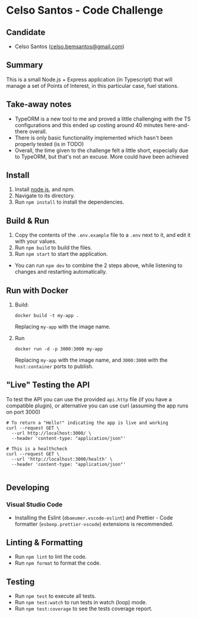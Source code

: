 # Celso Santos - Code Challenge

## Candidate

- Celso Santos (celso.bemsantos@gmail.com)

## Summary

This is a small Node.js + Express application (in Typescript) that will manage a set of Points of Interest, in this particular case, fuel stations.

## Take-away notes

- TypeORM is a new tool to me and proved a little challenging with the TS configurations and this ended up costing around 40 minutes here-and-there overall.
- There is only basic functionality implemented which hasn't been properly tested (is in TODO)
- Overall, the time given to the challenge felt a little short, especially due to TypeORM, but that's not an excuse. More could have been achieved

## Install

1. Install [node.js](https://nodejs.org/en/download/), and npm.
2. Navigate to its directory.
3. Run `npm install` to install the dependencies.

## Build & Run

1. Copy the contents of the `.env.example` file to a `.env` next to it, and edit it with your values.
2. Run `npm build` to build the files.
3. Run `npm start` to start the application.

-   You can run `npm dev` to combine the 2 steps above, while listening to changes and restarting automatically.

## Run with Docker

1. Build:

    ```
    docker build -t my-app .
    ```

    Replacing `my-app` with the image name.

2. Run
    ```
    docker run -d -p 3000:3000 my-app
    ```
    Replacing `my-app` with the image name, and `3000:3000` with the `host:container` ports to publish.

## "Live" Testing the API

To test the API you can use the provided `api.http` file (if you have a compatible plugin), or alternative you can use curl (assuming the app runs on port 3000)

```shell
# To return a "Hello!" indicating the app is live and working
curl --request GET \
  --url http://localhost:3000/ \
  --header 'content-type: "application/json"'

# This is a healthcheck
curl --request GET \
  --url 'http://localhost:3000/health' \
  --header 'content-type: "application/json"'


```

## Developing

### Visual Studio Code

-   Installing the Eslint (`dbaeumer.vscode-eslint`) and Prettier - Code formatter (`esbenp.prettier-vscode`) extensions is recommended.

## Linting & Formatting

-   Run `npm lint` to lint the code.
-   Run `npm format` to format the code.

## Testing

-   Run `npm test` to execute all tests.
-   Run `npm test:watch` to run tests in watch (loop) mode.
-   Run `npm test:coverage` to see the tests coverage report.
